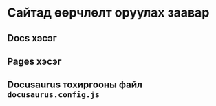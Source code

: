 # Сайтад өөрчлөлт оруулах заавар

## Docs хэсэг

## Pages хэсэг

## Docusaurus тохиргооны файл `docusaurus.config.js`
